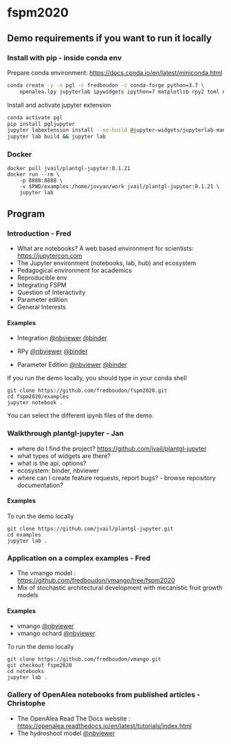 # fspm2020


## Demo requirements if you want to run it locally


### Install with pip - inside conda env

Prepare conda environment: https://docs.conda.io/en/latest/miniconda.html

```bash
conda create -y -n pgl -c fredboudon -c conda-forge python=3.7 \
    openalea.lpy jupyterlab ipywidgets ipython=7 matplotlib rpy2 toml nodejs
```

Install and activate jupyter extension

```bash
conda activate pgl
pip install pgljupyter
jupyter labextension install --no-build @jupyter-widgets/jupyterlab-manager
jupyter lab build && jupyter lab
```

### Docker

```
docker pull jvail/plantgl-jupyter:0.1.21
docker run --rm \
    -p 8888:8888 \
    -v $PWD/examples:/home/jovyan/work jvail/plantgl-jupyter:0.1.21 \
    jupyter lab
```

## Program

### Introduction - Fred

* What are notebooks? A web based environment for scientists: https://jupytercon.com
* The Jupyter environment (notebooks, lab, hub) and ecosystem
* Pedagogical environment for academics
* Reproducible env
* Integrating FSPM
* Question of Interactivity
* Parameter edition
* General Interests


#### Examples

* Integration [@nbviewer](https://nbviewer.jupyter.org/github/fredboudon/fspm2020/blob/master/examples/Integration.ipynb) [@binder](https://mybinder.org/v2/gh/https%3A%2F%2Fmybinder.org%2Fv2%2Fgh%2Ffredboudon%2Ffspm2020/master?filepath=examples%2FIntegration.ipynb)

* RPy [@nbviewer](https://nbviewer.jupyter.org/github/fredboudon/fspm2020/blob/master/examples/RPy.ipynb) [@binder](https://mybinder.org/v2/gh/https%3A%2F%2Fmybinder.org%2Fv2%2Fgh%2Ffredboudon%2Ffspm2020/master?filepath=examples%2FRPy.ipynb)

* Parameter Edition [@nbviewer](https://nbviewer.jupyter.org/github/fredboudon/fspm2020/blob/master/examples/parameters/ParameterEdition.ipynb) [@binder](https://mybinder.org/v2/gh/https%3A%2F%2Fmybinder.org%2Fv2%2Fgh%2Ffredboudon%2Ffspm2020/master?filepath=examples%2Fparameters%2FParameterEdition.ipynb)

If you run the demo locally, you should type in your conda shell
```
git clone https://github.com/fredboudon/fspm2020.git
cd fspm2020/examples
jupyter notebook .
```
You can select the different ipynb files of the demo.

### Walkthrough plantgl-jupyter - Jan
* where do I find the project? https://github.com/jvail/plantgl-jupyter
* what types of widgets are there?
* what is the api, options?
* ecosystem: binder, nbviewer
* where can I create feature requests, report bugs? - browse repository documentation?

#### Examples

To run the demo locally
```
git clone https://github.com/jvail/plantgl-jupyter.git
cd examples
jupyter lab .
```


### Application on a complex examples - Fred

* The vmango model : https://github.com/fredboudon/vmango/tree/fspm2020
* Mix of stochastic architectural development with mecanistic fruit growth models

#### Examples
* vmango [@nbviewer](https://nbviewer.jupyter.org/github/fredboudon/vmango/blob/fspm2020/notebooks/vmango.ipynb) 
* vmango ochard [@nbviewer](https://nbviewer.jupyter.org/github/fredboudon/vmango/blob/fspm2020/notebooks/vmango_2.ipynb)

To run the demo locally
```
git clone https://github.com/fredboudon/vmango.git
git checkout fspm2020
cd notebooks
jupyter lab .
```


### Gallery of OpenAlea notebooks from published articles - Christophe

* The OpenAlea Read The Docs website : https://openalea.readthedocs.io/en/latest/tutorials/index.html
* The hydroshoot model [@nbviewer](https://nbviewer.jupyter.org/github/openalea/openalea.rtfd.io/blob/master/example/hydroshoot_grapevine.ipynb)

